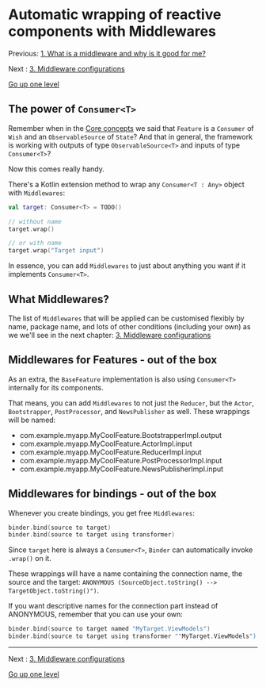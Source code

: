 # Automatic wrapping of reactive components with Middlewares

Previous: [1. What is a middleware and why is it good for me?](middleware.md)

Next : [3. Middleware configurations](configuration.md)

[Go up one level](README.md)

## The power of `Consumer<T>`

Remember when in the [Core concepts](../features/coreconcepts.md) we said that
`Feature` is a `Consumer` of `Wish` and an `ObservableSource` of `State`? And that in general, the framework is working with outputs of type `ObservableSource<T>` and inputs of type `Consumer<T>`?

Now this comes really handy.

There's a Kotlin extension method to wrap any `Consumer<T : Any>` object with `Middlewares`:

```kotlin
val target: Consumer<T> = TODO()

// without name
target.wrap()

// or with name
target.wrap("Target input")
```

In essence, you can add `Middlewares` to just about anything you want if it implements `Consumer<T>`.

## What Middlewares?

The list of `Middlewares` that will be applied can be customised flexibly by name, package name, and lots of other conditions (including your own) as we we'll see in the next chapter: [3. Middleware configurations](configuration.md)

## Middlewares for Features - out of the box

As an extra, the `BaseFeature` implementation is also using `Consumer<T>` internally for its components.

That means, you can add `Middlewares` to not just the `Reducer`, but the `Actor`, `Bootstrapper`, `PostProcessor`, and `NewsPublisher` as well. These wrappings will be named:
- com.example.myapp.MyCoolFeature.BootstrapperImpl.output
- com.example.myapp.MyCoolFeature.ActorImpl.input
- com.example.myapp.MyCoolFeature.ReducerImpl.input
- com.example.myapp.MyCoolFeature.PostProcessorImpl.input
- com.example.myapp.MyCoolFeature.NewsPublisherImpl.input

## Middlewares for bindings - out of the box

Whenever you create bindings, you get free `Middlewares`:

```kotlin
binder.bind(source to target)
binder.bind(source to target using transformer)
```

Since `target` here is always a `Consumer<T>`, `Binder` can automatically invoke `.wrap()` on it.

These wrappings will have a name containing the connection name, the source and the target: `ANONYMOUS (SourceObject.toString() --> TargetObject.toString()")`.

If you want descriptive names for the connection part instead of ANONYMOUS, remember that you can use your own:

```kotlin
binder.bind(source to target named "MyTarget.ViewModels")
binder.bind(source to target using transformer ""MyTarget.ViewModels")
```


---

Next : [3. Middleware configurations](configuration.md)

[Go up one level](README.md)

